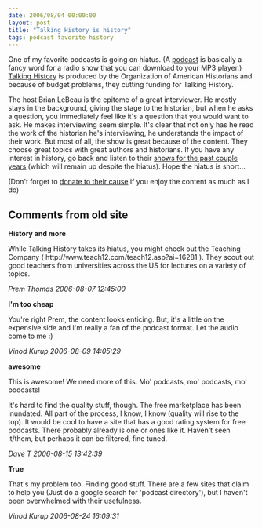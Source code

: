 ```yaml
---
date: 2006/08/04 00:00:00
layout: post
title: "Talking History is history"
tags: podcast favorite history
---
```


One of my favorite podcasts is going on hiatus. (A [podcast](http://en.wikipedia.org/wiki/Podcast) is basically a fancy word for a radio show that you can download to your MP3 player.) [Talking History](http://talkinghistory.oah.org/) is produced by the Organization of American Historians and because of budget problems, they cutting funding for Talking History.

The host Brian LeBeau is the epitome of a great interviewer. He mostly stays in the background, giving the stage to the historian, but when he asks a question, you immediately feel like it's a question that you would want to ask. He makes interviewing seem simple. It's clear that not only has he read the work of the historian he's interviewing, he understands the impact of their work. But most of all, the show is great because of the content. They choose great topics with great authors and historians. If you have any interest in history, go back and listen to their [shows for the past couple years](http://talkinghistory.oah.org/arch2006.html) (which will remain up despite the hiatus). Hope the hiatus is short... 

(Don't forget to [donate to their cause](https://www.oah.org/giving/index.html#Anchor-11176) if you enjoy the content as much as I do)

<div id="comment-box">
<h2>Comments from old site</h2>

<div class="one-comment">
<p><b>History and more</b></p>
<p>
While Talking History takes its hiatus, you might check out the
Teaching Company ( http://www.teach12.com/teach12.asp?ai=16281 ). They
scout out good teachers from universities across the US for lectures
on a variety of topics.
</p>
<address class="signature">
<span class="author">Prem Thomas</span>
<span class="date">2006-08-07 12:45:00</span>
</address>
</div>

<div class="my-comment">
<p><b>I'm too cheap</b></p>
<p>
You're right Prem, the content looks enticing. But, it's a little on
the expensive side and I'm really a fan of the podcast format. Let the
audio come to me :)
</p>
<address class="signature">
<span class="author">Vinod Kurup</span>
<span class="date">2006-08-09 14:05:29</span>
</address>
</div>

<div class="one-comment">
<p><b>awesome</b></p>
<p>
This is awesome!  We need more of this.  Mo' podcasts, mo' podcasts,
mo' podcasts!
</p>
<p>
It's hard to find the quality stuff, though.  The free marketplace has
been inundated.  All part of the process, I know, I know (quality will
rise to the top).  It would be cool to have a site that has a good
rating system for free podcasts.  There probably already is one or
ones like it.  Haven't seen it/them, but perhaps it can be filtered,
fine tuned.
</p>
<address class="signature">
<span class="author">Dave T</span>
<span class="date">2006-08-15 13:42:39</span>
</address>
</div>

<div class="my-comment">
<p><b>True</b></p>
<p>
That's my problem too. Finding good stuff. There are a few sites that claim to help you (Just do a google search for 'podcast directory'), but I haven't been overwhelmed with their usefulness.
</p>
<address class="signature">
<span class="author">Vinod Kurup</span>
<span class="date">2006-08-24 16:09:31</span>
</address>
</div>

</div>
